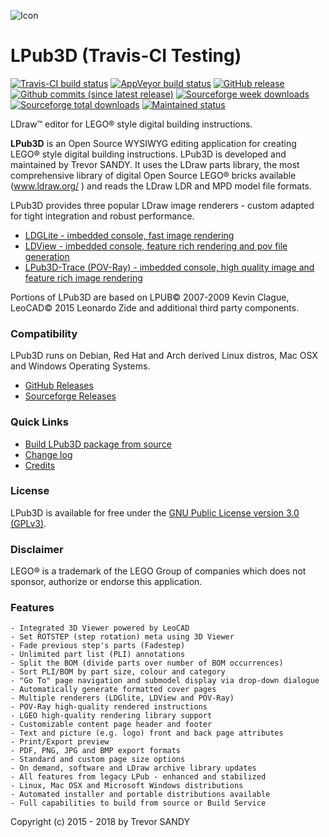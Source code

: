 ![Icon][icon]
# LPub3D  (Travis-CI Testing)
[![Travis-CI build status][travis-badge]][travis-url]
[![AppVeyor build status][appveyor-badge]][appveyor-url]
[![GitHub release][gh-rel-badge]][gh-rel-url]
[![Github commits (since latest release)][gh-comm-badge]][gh-comm-url]
[![Sourceforge week downloads][sf-dw-badge]][sf-dw-badge-url]
[![Sourceforge total downloads][sf-dt-badge]][sf-dt-badge-url]
[![Maintained status][maintained-badge]](README.md "Last edited 01-02-2018")

LDraw™ editor for LEGO® style digital building instructions.

**LPub3D** is an Open Source WYSIWYG editing application for creating LEGO® style digital building instructions.
LPub3D is developed and maintained by Trevor SANDY. It uses the LDraw parts library, the most comprehensive
library of digital Open Source LEGO® bricks available (www.ldraw.org/ ) and reads the LDraw LDR and MPD model file formats.

LPub3D provides three popular LDraw image renderers - custom adapted for tight integration and robust performance.
 - [LDGLite - imbedded console, fast image rendering][ldglite]
 - [LDView - imbedded console, feature rich rendering and pov file generation][ldview]
 - [LPub3D-Trace (POV-Ray) - imbedded console, high quality image and feature rich image rendering][povray]

Portions of LPub3D are based on LPUB© 2007-2009 Kevin Clague, LeoCAD© 2015 Leonardo Zide and additional third party components.

### Compatibility
LPub3D runs on Debian, Red Hat and Arch derived Linux distros, Mac OSX and Windows Operating Systems.
 - [GitHub Releases][githubreleases]
 - [Sourceforge Releases][sfreleases]

### Quick Links
 - [Build LPub3D package from source][buildfromsource]
 - [Change log][changelog]
 - [Credits][credits]

### License
LPub3D is available for free under the [GNU Public License version 3.0 (GPLv3)][copying].

### Disclaimer
LEGO® is a trademark of the LEGO Group of companies which does not sponsor, authorize or endorse this application.

### Features
    - Integrated 3D Viewer powered by LeoCAD
    - Set ROTSTEP (step rotation) meta using 3D Viewer
    - Fade previous step's parts (Fadestep)
    - Unlimited part list (PLI) annotations
    - Split the BOM (divide parts over number of BOM occurrences)
    - Sort PLI/BOM by part size, colour and category
    - "Go To" page navigation and submodel display via drop-down dialogue
    - Automatically generate formatted cover pages
    - Multiple renderers (LDGlite, LDView and POV-Ray)
    - POV-Ray high-quality rendered instructions
    - LGEO high-quality rendering library support
    - Customizable content page header and footer
    - Text and picture (e.g. logo) front and back page attributes
    - Print/Export preview
    - PDF, PNG, JPG and BMP export formats
    - Standard and custom page size options
    - On demand, software and LDraw archive library updates
    - All features from legacy LPub - enhanced and stabilized
    - Linux, Mac OSX and Microsoft Windows distributions
    - Automated installer and portable distributions available
    - Full capabilities to build from source or Build Service

Copyright (c) 2015 - 2018 by Trevor SANDY

[icon]:             https://github.com/trevorsandy/lpub3d/blob/master/mainApp/images/lpub3d128.png
[changelog]:        https://github.com/trevorsandy/lpub3d/blob/master/mainApp/docs/README.txt
[credits]:          https://github.com/trevorsandy/lpub3d/blob/master/mainApp/docs/CREDITS.txt
[copying]:          https://github.com/trevorsandy/lpub3d/blob/master/mainApp/docs/COPYING.txt
[buildfromsource]:  https://github.com/trevorsandy/lpub3d/blob/master/builds/utilities/README.md

[ldglite]:          https://github.com/trevorsandy/ldglite
[ldview]:           https://github.com/trevorsandy/ldview
[povray]:           https://github.com/trevorsandy/povray

[sfreleases]:       https://sourceforge.net/projects/lpub3d/files/2.1.0/
[githubreleases]:   https://github.com/trevorsandy/lpub3d/releases

[travis-badge]:     https://img.shields.io/travis/trevorsandy/lpub3d.svg?label=travis
[travis-url]:       https://travis-ci.org/trevorsandy/lpub3d-ci

[appveyor-badge]:   https://img.shields.io/appveyor/ci/trevorsandy/lpub3d.svg?label=appveyor
[appveyor-url]:     https://ci.appveyor.com/project/trevorsandy/lpub3d-ci

[gh-rel-badge]:     https://img.shields.io/github/release/trevorsandy/lpub3d.svg
[gh-rel-url]:       https://github.com/trevorsandy/lpub3d-ci/releases/latest

[gh-comm-badge]:   https://img.shields.io/github/commits-since/trevorsandy/lpub3d-ci/v2.1.0_beta1.svg
[gh-comm-url]:     https://github.com/trevorsandy/lpub3d-ci/commit/

[sf-dw-badge]:      https://img.shields.io/sourceforge/dw/lpub3d.svg
[sf-dw-badge-url]:  https://sourceforge.net/projects/lpub3d

[sf-dt-badge]:      https://img.shields.io/sourceforge/dt/lpub3d.svg
[sf-dt-badge-url]:  https://sourceforge.net/projects/lpub3d

[maintained-badge]: https://img.shields.io/maintenance/yes/2018.svg

